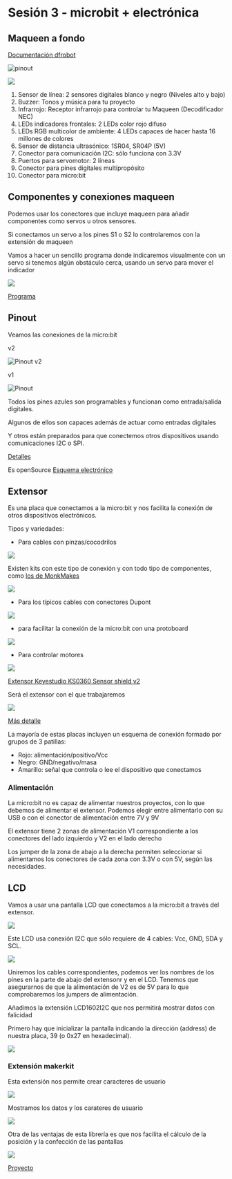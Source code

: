 # Sesión 3 - microbit + electrónica

## Maqueen a fondo

[Documentación dfrobot](https://wiki.dfrobot.com/micro_Maqueen_for_micro_bit_SKU_ROB0148-EN)


![pinout](./images/maqueenv2_pinout.png)

![](./images/descripcionMaqueen.jpeg)

1. Sensor de línea: 2 sensores digitales blanco y negro (Niveles alto y bajo)
2. Buzzer: Tonos y música para tu proyecto
3. Infrarrojo: Receptor infrarrojo para controlar tu Maqueen (Decodificador NEC)
4. LEDs indicadores frontales: 2  LEDs color rojo difuso
5. LEDs RGB multicolor de ambiente: 4 LEDs capaces de hacer hasta 16 millones de colores
6. Sensor de distancia ultrasónico: 1SR04, SR04P (5V)
7. Conector para comunicación I2C: sólo funciona con 3.3V
8. Puertos para servomotor: 2 líneas
9. Conector para pines digitales multipropósito
10. Conector para micro:bit



## Componentes y conexiones maqueen

Podemos usar los conectores que incluye maqueen para añadir componentes como servos u otros sensores.

Si conectamos un servo a los pines S1 o S2 lo controlaremos con la extensión de maqueen

Vamos a hacer un sencillo programa donde indicaremos visualmente con un servo si tenemos algún obstáculo cerca, usando un servo para mover el indicador

![](./images/programa_indicador_visual_distancia.png)

[Programa](https://makecode.microbit.org/S99517-55263-89648-23199)

## Pinout

Veamos las conexiones de la micro:bit

v2

![Pinout v2](./images/edge-connector-2.svg)

v1

![Pinout](./images/edge_connector.svg)

Todos los pines azules son programables y funcionan como entrada/salida digitales. 

Algunos de ellos son capaces además de actuar como entradas digitales

Y otros están preparados para que conectemos otros dispositivos usando comunicaciones I2C o SPI.

[Detalles](https://tech.microbit.org/hardware/edgeconnector/)

Es openSource [Esquema electrónico](https://tech.microbit.org/hardware/schematic/)

## Extensor

Es una placa que conectamos a la micro:bit y nos facilita la conexión de otros dispositivos electrónicos.

Tipos y variedades:

* Para cables con pinzas/cocodrilos

![](./images/KS0434-000-650x350)

Existen kits con este tipo de conexión y con todo tipo de componentes, como [los de MonkMakes](https://monkmakes.com/products.html)

![](./images/fan_project_web.jpeg)

 * Para los típicos cables con conectores Dupont

![](./images/sensorbit-extensor-io-para-microbit.jpeg)

* para facilitar la conexión de la micro:bit con una protoboard

![](./images/placa-extension-tipo-t-protoboard-gpio-para-microbit-con-salida-de-5v-y-33-v.webp)

* Para controlar motores

![](./images/DFR0548_driver_motor.jpeg)

[Extensor Keyestudio KS0360 Sensor shield v2](https://wiki.keyestudio.com/Ks0360_Keyestudio_Sensor_Shield_V2_for_BBC_micro:bit)

Será el extensor con el que trabajaremos

![](./images/KS0360_400px.jpeg)

[Más detalle](./images/KS0360_1500px.jpeg)

La mayoría de estas placas incluyen un esquema de conexión formado por grupos de 3 patillas:

* Rojo: alimentación/positivo/Vcc
* Negro: GND/negativo/masa
* Amarillo: señal que controla o lee el dispositivo que conectamos 

### Alimentación

La micro:bit no es capaz de alimentar nuestros proyectos, con lo que debemos de alimentar el extensor.
Podemos elegir entre alimentarlo con su USB o con el conector de alimentación entre 7V y 9V

El extensor tiene 2 zonas de alimentación V1 correspondiente a los conectores del lado izquierdo y V2 en el lado derecho

Los jumper de la zona de abajo a la derecha permiten seleccionar si alimentamos los conectores de cada zona con 3.3V o con 5V, según las necesidades.

## LCD

Vamos a usar una pantalla LCD que conectamos a la micro:bit a través del extensor.

![](./images/lcd_microbit.jpeg)

Este LCD usa conexión I2C que sólo requiere de 4 cables: Vcc, GND, SDA y SCL.

![](./images/lcd_conexion.jpeg)

Uniremos los cables correspondientes, podemos ver los nombres de los pines en la parte de abajo del extensonr y en el LCD. Tenemos que asegurarnos de que la alimentación de V2 es de 5V para lo que comprobaremos los jumpers de alimentación.

Añadimos la extensión LCD1602I2C que nos permitirá mostrar datos con falicidad

Primero hay que inicializar la pantalla indicando la dirección (address) de nuestra placa, 39 (o 0x27 en hexadecimal).

![](./images/programa_temp_luz_lcd.png)


### Extensión makerkit

Esta extensión nos permite crear caracteres de usuario

![](./images/programa_makerkit_crear_caracter.png)

Mostramos los datos y los carateres de usuario

![](./images/programa_makerkit_mostrarDatos.png)

Otra de las ventajas de esta librería es que nos facilita el cálculo de la posición y la confección de las pantallas

![](./images/programa_makerbit_seleccion_posicion.png)

[Proyecto](https://github.com/javacasm/Robotica-microbit-III/tree/main)